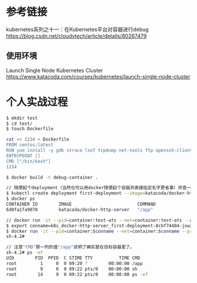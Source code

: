 
# 参考链接

kubernetes系列之十一：在Kubernetes平台对容器进行debug https://blog.csdn.net/cloudvtech/article/details/80267479

## 使用环境

Launch Single Node Kubernetes Cluster https://www.katacoda.com/courses/kubernetes/launch-single-node-cluster

# 个人实战过程

```sh
$ mkdir test
$ cd test/
$ touch Dockerfile

cat << 1234 > Dockerfile
FROM centos:latest
RUN yum install -y gdb strace lsof tcpdump net-tools ftp openssh-clients iproute
ENTRYPOINT []
CMD ["/bin/bash"]
1234

$ docker build -t debug-container .

// 随便起个deployment（当然也可以用docker随便起个容器并直接指定名字更省事）并查一下容器的名字，比如这个例子中是：
$ kubectl create deployment first-deployment --image=katacoda/docker-http-server
$ docker ps
CONTAINER ID        IMAGE                         COMMAND                  CREATED             STATUS              PORTS               NAMES
6d0fa1fa9870        katacoda/docker-http-server   "/app"                   14 seconds ago      Up 12 seconds                           k8s_docker-http-server_first-deployment-8cbf74484-jxwzm_default_9c3581ef-9589-478b-8e52-7c347f6ea1c3_0

// docker run -it --pid=container:test-ats --net=container:test-ats --privileged debug-container sh
$ export conname=k8s_docker-http-server_first-deployment-8cbf74484-jxwzm_default_9c3581ef-9589-478b-8e52-7c347f6ea1c3_0
$ docker run -it --pid=container:$conname --net=container:$conname --privileged debug-container sh
sh-4.2#

// 注意"CMD"那一列的值"/app"说明了确实是在目标容器里了。
sh-4.2# ps -ef
UID        PID  PPID  C STIME TTY          TIME CMD
root         1     0  0 09:20 ?        00:00:00 /app
root         9     0  0 09:22 pts/0    00:00:00 sh
root        14     9  0 09:22 pts/0    00:00:00 ps -ef
```
